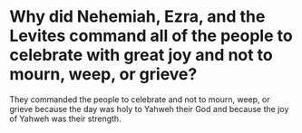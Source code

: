 # Why did Nehemiah, Ezra, and the Levites command all of the people to celebrate with great joy and not to mourn, weep, or grieve?

They commanded the people to celebrate and not to mourn, weep, or grieve because the day was holy to Yahweh their God and because the joy of Yahweh was their strength.
